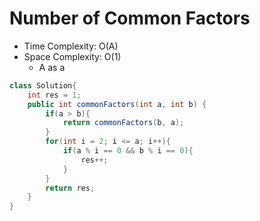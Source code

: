 # Number of Common Factors

- Time Complexity: O(A)
- Space Complexity: O(1)
  - A as a

```java
class Solution{
    int res = 1;
    public int commonFactors(int a, int b) {
        if(a > b){
            return commonFactors(b, a);
        }
        for(int i = 2; i <= a; i++){
            if(a % i == 0 && b % i == 0){
                res++;
            }
        }
        return res;
    }
}
```
